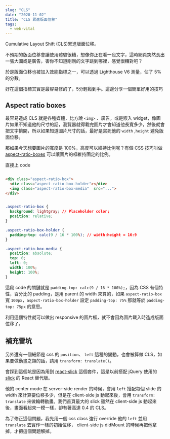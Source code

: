 ```yaml
---
slug: "CLS"
date: "2020-11-02"
title: "CLS 累進版面位移"
tags:
  - web-vital
---
```


Cumulative Layout Shift (CLS)累進版面位移。

不預期的版面位移會讓使用體驗很糟，想像你正在看一段文字，這時網頁突然長出一張大圖或是廣告，害你不知道剛剛的文字跳到哪裡，感覺很糟對吧？

於是版面位移也被加入效能指標之一，可以透過 Lighthouse V6 測量，佔了 5% 的分數。

好在這個指標其實是最容易修的了，5分輕鬆到手。這邊分享一個簡單好用的技巧

## Aspect ratio boxes

最容易造成 CLS 就是各種媒體，比方說 `<img>` 、廣告，或是嵌入 widget，像圖片如果不知道他的尺寸的話，瀏覽器就得載完圖片才會知道他長寬多少，然後就會把文字擠開，所以如果知道圖片尺寸的話，最好是寫死他的 `width` ,`height` 避免版面位移。

那如果今天想要圖片的寬度是 100%，高度可以維持比例呢？有個 CSS 技巧叫做 [aspect-ratio-boxes](https://css-tricks.com/aspect-ratio-boxes/) 可以讓圖片的框維持固定的比例。

直接上 code

```HTML

<div class="aspect-ratio-box">
  <div class="aspect-ratio-box-holder"></div>
  <img class="aspect-ratio-box-media"  src="...">
</div>

```

```CSS

.aspect-ratio-box {
  background: lightgray; // Placeholder color;
  position: relative;
}

.aspect-ratio-box-holder {
  padding-top: calc(9 / 16 * 100%); // width:height = 16:9
}

.aspect-ratio-box-media {
  position: absolute;
  top: 0;
  left: 0;
  width: 100%;
  height: 100%;
}

```

這段 code 的關鍵就是 `padding-top: calc(9 / 16 * 100%);`，因為 CSS 有個特性，百分比的 padding，是用 parent 的 width 來算的，如果 `aspect-ratio-box` 寬 `100px`，`aspect-ratio-box-holder` 設定 `padding-top: 75%` 那就等於 `padding-top: 75px` 的意思。

利用這個特性就可以做出 responsive 的圖片框，就不會因為圖片載入時造成版面位移了。

## 補充雷坑

另外還有一個細節是 css 的 `position`、 `left` 這種的變動，也會被算做 CLS，如果要做動畫之類的話，請用 `transform: translate()`。

會踩到這個坑是因為用到 [react-slick](https://github.com/akiran/react-slick) 這個套件，這是以前搭配 jQuery 使用的 [slick](https://kenwheeler.github.io/slick/) 的 React 替代版。

他的 center mode 在 server-side render 的時候，會用 `left` 搭配每個 slide 的 width 來計算要位移多少，但是在 client-side js 動起來後，會用 `transform: translate` 來做輪轉動畫。我們首頁最大的 slick 雖然在 client-side js 動起來後，畫面看起來一模一樣，卻有著高達 0.4 的 CLS。

為了修正這個問題，我先用一個 css class 強行 override 他的 `left` 並用 `translate` 去實作一樣的初始位移， client-side js didMount 的時候再把他拿掉，才把這個問題解掉。